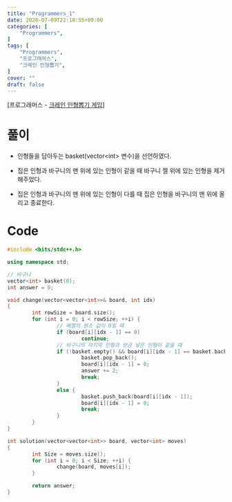```yaml
---
title: "Programmers_1"
date: 2020-07-09T22:10:55+09:00
categories: [
	"Programmers",
]
tags: [
	"Programmers",
	"프로그래머스",
	"크레인 인형뽑기",
]
cover: ""
draft: false
---
```


[프로그래머스 - [크레인 인형뽑기 게임](https://programmers.co.kr/learn/courses/30/lessons/64061)]


# 풀이
- 인형들을 담아두는 basket(vector&lt;int&gt; 변수)을 선언하였다.

- 집은 인형과 바구니의 맨 위에 있는 인형이 같을 때 바구니 젤 위에 있는 인형을 제거해주었다.

- 집은 인형과 바구니의 맨 위에 있는 인형이 다를 때 집은 인형을 바구니의 맨 위에 올리고 종료한다.
# Code
```C++
#include <bits/stdc++.h>

using namespace std;

// 바구니
vector<int> basket(0);
int answer = 0;

void change(vector<vector<int>>& board, int idx)
{
        int rowSize = board.size();
        for (int i = 0; i < rowSize; ++i) {
                // 배열의 원소 값이 0일 때
                if (board[i][idx - 1] == 0)
                        continue;
                // 바구니의 마지막 인형과 방금 넣은 인형이 같을 때
                if (!basket.empty() && board[i][idx - 1] == basket.back()) {
                        basket.pop_back();
                        board[i][idx - 1] = 0;
                        answer += 2;
                        break;
                }
                else {
                        basket.push_back(board[i][idx - 1]);
                        board[i][idx - 1] = 0;
                        break;
                }
        }
}

int solution(vector<vector<int>> board, vector<int> moves)
{
        int Size = moves.size();
        for (int i = 0; i < Size; ++i) {
                change(board, moves[i]);
        }

        return answer;
}
```